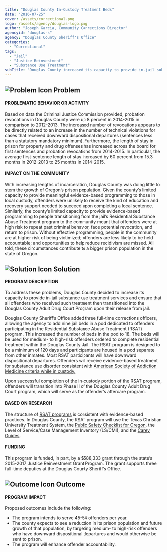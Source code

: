 ```yaml
---
title: "Douglas County In-Custody Treatment Beds"
date: "2016-07-25"
cover: /assets/correctional.png
logo: /assets/agency/douglas-logo.png
author: "Joseph Garcia, Community Corrections Director"
agencyid: "douglas-s"
agency: "Douglas County Sheriff's Office"
categories:
  - "Correctional"
tags:
  - "Jail"
  - "Justice Reinvestment"
  - "Substance Use Treatment"
subTitle: "Douglas County increased its capacity to provide in-jail substance use treatment services and ensure that all offenders who received such treatment then transitioned into the Douglas County Adult Drug Court Program upon their release from jail."
---
```


## ![Problem Icon](https://github.com/google/material-design-icons/raw/master/alert/1x_web/ic_error_outline_black_48dp.png "Problem") Problem

#### PROBLEMATIC BEHAVIOR OR ACTIVITY

Based on data the Criminal Justice Commission provided, probation revocations in Douglas County were up 8 percent in 2014-2015 in comparison to 2012-2013. The increased number of revocations appears to be directly related to an increase in the number of technical violations for cases that received downward dispositional departures (sentences less than a statutory mandatory minimum). Furthermore, the length of stay in prison for property and drug offenses has increased across the board for first sentences and probation revocations from 2014-2015. In particular, the average first-sentence length of stay increased by 60 percent from 15.3 months in 2012-2013 to 25 months in 2014-2015.

#### IMPACT ON THE COMMUNITY

With increasing lengths of incarceration, Douglas County was doing little to stem the growth of Oregon’s prison population. Given the county’s limited capacity to provide meaningful evidence-based programming to those in local custody, offenders were unlikely to receive the kind of education and recovery support needed to succeed upon completing a local sentence. Similarly, the county’s limited capacity to provide evidence-based programming to people transitioning from the jail’s Residential Substance Abuse Treatment program to the community meant that offenders were at high risk to repeat past criminal behavior, face potential revocation, and return to prison. Without effective programming, people in the community are at higher risk of being victimized; offenders are less likely to be held accountable; and opportunities to help reduce recidivism are missed. All told, these circumstances contribute to a bigger prison population in the state of Oregon.

## ![Solution Icon](https://github.com/google/material-design-icons/raw/master/action/1x_web/ic_lightbulb_outline_black_48dp.png "Solution") Solution

#### PROGRAM DESCRIPTION

To address these problems, Douglas County decided to increase its capacity to provide in-jail substance use treatment services and ensure that all offenders who received such treatment then transitioned into the Douglas County Adult Drug Court Program upon their release from jail.

Douglas County Sheriff’s Office added three full-time corrections officers, allowing the agency to add nine jail beds in a pod dedicated to offenders participating in the Residential Substance Abuse Treatment (RSAT) program. This increased the number of beds in the pod to 18. The beds will be used for medium- to high-risk offenders ordered to complete residential treatment within the Douglas County Jail. The RSAT program is designed to be a minimum of 120 days and participants are housed in a pod separate from other inmates. Most RSAT participants will have downward dispositional departures. Offenders will receive evidence-based treatment for substance use disorder consistent with [American Society of Addiction Medicine criteria while in custody.](http://www.asam.org/quality-practice/guidelines-and-consensus-documents/the-asam-criteria)

Upon successful completion of the in-custody portion of the RSAT program, offenders will transition into Phase II of the Douglas County Adult Drug Court program, which will serve as the offender’s aftercare program.

#### BASED ON RESEARCH

The structure of [RSAT programs](http://www.rsat-tta.com/Home) is consistent with evidence-based practices. In Douglas County, the RSAT program will use the Texas Christian University Treatment System, the [Public Safety Checklist for Oregon](https://risktool.ocjc.state.or.us/psc/), the Level of Service/Case Management Inventory (LS/CMI), and the [Carey Guides](http://www.careygrouppublishing.net/the-carey-guides).

#### FUNDING

This program is funded, in part, by a $588,333 grant through the state’s 2015-2017 Justice Reinvestment Grant Program. The grant supports three full-time deputies at the Douglas County Sheriff’s Office.

## ![Outcome Icon](https://github.com/google/material-design-icons/raw/master/action/1x_web/ic_view_list_black_48dp.png "Outcome") Outcome

#### PROGRAM IMPACT

Proposed outcomes include the following:

* The program intends to serve 45-54 offenders per year.
* The county expects to see a reduction in its prison population and future growth of that population, by targeting medium- to high-risk offenders who have downward dispositional departures and would otherwise be sent to prison.
* The program will enhance offender accountability.
